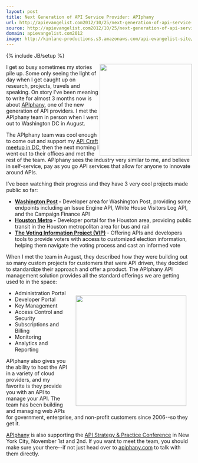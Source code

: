 ```yaml
---
layout: post
title: Next Generation of API Service Provider: APIphany
url: http://apievangelist.com2012/10/25/next-generation-of-api-service-provider-apiphany/
source: http://apievangelist.com2012/10/25/next-generation-of-api-service-provider-apiphany/
domain: apievangelist.com2012
image: http://kinlane-productions.s3.amazonaws.com/api-evangelist-site/blog/APIphany-Logo.png
---
```

{% include JB/setup %}
<p><a title="APIPhany" href="http://www.apiphany.com/"><img src="https://s3.amazonaws.com/kinlane-productions/api-service-providers/apiphany/APIphany-Logo.png" alt="" width="250" align="right" /></a></p>
<p>I get so busy sometimes my stories pile up. Some only seeing the light of day when I get caught up on research, projects, travels and speaking. On story I&rsquo;ve been meaning to write for almost 3 months now is about <a title="APIPhany" href="http://www.apiphany.com/">APIphany</a>, one of the new generation of API providers.  I met the APIphany team in person when I went out to Washington DC in August.</p>
<p>The APIphany team was cool enough to come out and support my <a title="API Craft Washington DC" href="/2012/08/18/api-craft-washington-dc/">API Craft meetup in DC</a>, then the next morning I went out to their offices and met the rest of the team.  APIphany sees the industry very similar to me, and believe in self-service, pay as you go API services that allow for anyone to innovate around APIs.</p>
<p>I&rsquo;ve been watching their progress and they have 3 very cool projects made public so far:</p>
<ul class="mainlist">
<li><strong><a href="http://developer.washingtonpost.com/">Washington Post</a> -</strong> Developer area for Washington Post, providing some endpoints including an Issue Engine API, White House Visitors Log API,  and the Campaign Finance API</li>
<li><strong><a href="http://developer.ridemetro.apiphany.com/">Houston Metro</a> -</strong> Developer portal for the Houston area, providing public transit in the Houston metropolitan area for bus and rail</li>
<li><strong><a href="http://developer.votinginfoproject.org/">The Voting Information Project (VIP)</a> </strong>- Offering APIs and developers tools to provide voters with access to customized election information, helping them navigate the voting process and cast an informed vote</li>
</ul>
<p>When I met the team in August, they described how they were building out so many custom projects for customers that were API driven, they decided to standardize their approach and offer a product.  The APIphany API management solution provides all the standard offerings we are getting used to in the space:</p>
<p><img style="padding: 15px;" src="https://s3.amazonaws.com/kinlane-productions/api-service-providers/apiphany/apiphany-team.jpg" alt="" width="300" align="right" /></p>
<ul class="mainlist">
<li>Administration Portal</li>
<li>Developer Portal</li>
<li>Key Management</li>
<li>Access Control and Security</li>
<li>Subscriptions and Billing</li>
<li>Monitoring</li>
<li>Analytics and Reporting</li>
</ul>
<p>APIphany also gives you the ability to host the API in a variety of cloud providers, and my favorite is they provide you with an API to manage your API.  The team has been building and managing web APIs for government, enterprise, and non-profit customers since 2006--so they get it.</p>
<p><a href="http://www.apiphany.com/">APIphany</a> is also supporting the <a href="http://www.apistrategyconference.com/">API Strategy &amp; Practice Conference</a> in New York City, November 1st and 2nd.  If you want to meet the team, you should make sure your there--if not just head over to <a title="apiphany.com" href="http://apiphany.com">apiphany.com</a> to talk with them directly.</p>

